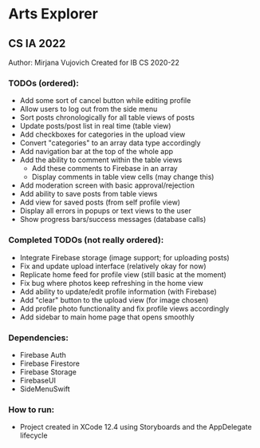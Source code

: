 # Arts Explorer
## CS IA 2022

Author: Mirjana Vujovich
Created for IB CS 2020-22

### TODOs (ordered):
- Add some sort of cancel button while editing profile
- Allow users to log out from the side menu
- Sort posts chronologically for all table views of posts
- Update posts/post list in real time (table view)
- Add checkboxes for categories in the upload view
- Convert "categories" to an array data type accordingly
- Add navigation bar at the top of the whole app
- Add the ability to comment within the table views
    - Add these comments to Firebase in an array
    - Display comments in table view cells (may change this)
- Add moderation screen with basic approval/rejection
- Add ability to save posts from table views
- Add view for saved posts (from self profile view)
- Display all errors in popups or text views to the user
- Show progress bars/success messages (database calls)

### Completed TODOs (not really ordered):
- Integrate Firebase storage (image support; for uploading posts)
- Fix and update upload interface (relatively okay for now)
- Replicate home feed for profile view (still basic at the moment)
- Fix bug where photos keep refreshing in the home view
- Add ability to update/edit profile information (with Firebase)
- Add "clear" button to the upload view (for image chosen)
- Add profile photo functionality and fix profile views accordingly
- Add sidebar to main home page that opens smoothly

### Dependencies:
- Firebase Auth
- Firebase Firestore
- Firebase Storage
- FirebaseUI
- SideMenuSwift

### How to run:
- Project created in XCode 12.4 using Storyboards and the AppDelegate lifecycle
